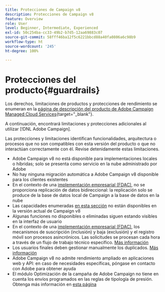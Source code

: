 ```yaml
---
title: Protecciones de Campaign v8
description: Protecciones de Campaign v8
feature: Overview
role: User
level: Beginner, Intermediate, Experienced
exl-id: 50c254ba-cc33-49b2-b7d5-12aa69883c07
source-git-commit: 58fff46ba12f5c6221bbcd88a40fa0806a6c98b9
workflow-type: ht
source-wordcount: '245'
ht-degree: 100%

---
```


# Protecciones del producto{#guardrails}

Los derechos, limitaciones de productos y protecciones de rendimiento se enumeran en la [página de descripción del producto de Adobe Campaign Managed Cloud Services](https://helpx.adobe.com/es/legal/product-descriptions/adobe-campaign-managed-cloud-services.html){target="_blank"}.

A continuación, encontrará limitaciones y protecciones adicionales al utilizar [!DNL Adobe Campaign].

Las protecciones y limitaciones identifican funcionalidades, arquitectura o procesos que no son compatibles con esta versión del producto o que no interactúan correctamente con él. Revise detenidamente estas limitaciones.

* Adobe Campaign v8 no está disponible para implementaciones locales o híbridas; solo se presenta como servicio en la nube administrado por Adobe
* No hay ninguna migración automática a Adobe Campaign v8 disponible para los clientes existentes
* En el contexto de una [implementación empresarial (FDAC)](../architecture/enterprise-deployment.md), no se proporciona replicación de datos bidireccional: la replicación solo se produce de la base de datos local de Campaign a la base de datos en la nube
* Las capacidades enumeradas [en esta sección](v7-to-v8.md#gs-unavailable-features) no están disponibles en la versión actual de Campaign v8
* Algunas funciones no disponibles o eliminadas siguen estando visibles en la interfaz de usuario
* En el contexto de una [implementación empresarial (FDAC)](../architecture/enterprise-deployment.md), los mecanismos de suscripción (inclusión) y baja (exclusión) y el registro móvil son procesos asincrónicos. Las solicitudes se procesan cada hora a través de un flujo de trabajo técnico específico. [Más información](../architecture/replication.md#tech-wf)
* Los usuarios finales deben gestionar manualmente los duplicados. [Más información](../architecture/keys.md)
* Adobe Campaign v8 no admite rendimiento ampliado en aplicaciones web y API: en caso de necesidades específicas, póngase en contacto con Adobe para obtener ayuda
* El módulo Optimización de la campaña de Adobe Campaign no tiene en cuenta los envíos programados en las reglas de tipología de presión. Obtenga más información en [esta página](https://experienceleague.adobe.com/docs/campaign/automation/campaign-optimization/pressure-rules.html?lang=es)